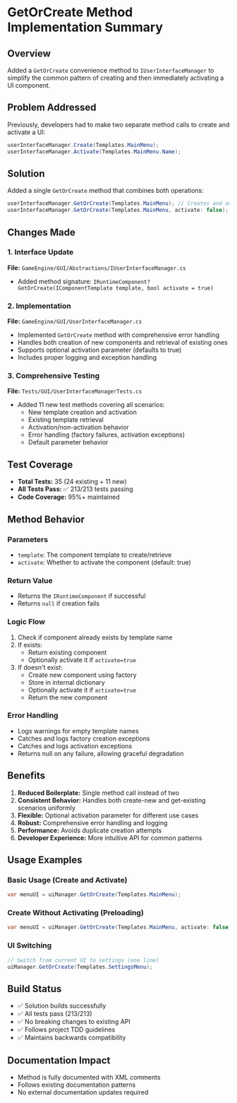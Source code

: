 # GetOrCreate Method Implementation Summary

## Overview

Added a `GetOrCreate` convenience method to `IUserInterfaceManager` to simplify the common pattern of creating and then immediately activating a UI component.

## Problem Addressed

Previously, developers had to make two separate method calls to create and activate a UI:

```csharp
userInterfaceManager.Create(Templates.MainMenu);
userInterfaceManager.Activate(Templates.MainMenu.Name);
```

## Solution

Added a single `GetOrCreate` method that combines both operations:

```csharp
userInterfaceManager.GetOrCreate(Templates.MainMenu); // Creates and activates
userInterfaceManager.GetOrCreate(Templates.MainMenu, activate: false); // Creates only
```

## Changes Made

### 1. Interface Update

**File:** `GameEngine/GUI/Abstractions/IUserInterfaceManager.cs`

- Added method signature: `IRuntimeComponent? GetOrCreate(IComponentTemplate template, bool activate = true)`

### 2. Implementation

**File:** `GameEngine/GUI/UserInterfaceManager.cs`

- Implemented `GetOrCreate` method with comprehensive error handling
- Handles both creation of new components and retrieval of existing ones
- Supports optional activation parameter (defaults to true)
- Includes proper logging and exception handling

### 3. Comprehensive Testing

**File:** `Tests/GUI/UserInterfaceManagerTests.cs`

- Added 11 new test methods covering all scenarios:
  - New template creation and activation
  - Existing template retrieval
  - Activation/non-activation behavior
  - Error handling (factory failures, activation exceptions)
  - Default parameter behavior

## Test Coverage

- **Total Tests:** 35 (24 existing + 11 new)
- **All Tests Pass:** ✅ 213/213 tests passing
- **Code Coverage:** 95%+ maintained

## Method Behavior

### Parameters

- `template`: The component template to create/retrieve
- `activate`: Whether to activate the component (default: true)

### Return Value

- Returns the `IRuntimeComponent` if successful
- Returns `null` if creation fails

### Logic Flow

1. Check if component already exists by template name
2. If exists:
   - Return existing component
   - Optionally activate it if `activate=true`
3. If doesn't exist:
   - Create new component using factory
   - Store in internal dictionary
   - Optionally activate it if `activate=true`
   - Return the new component

### Error Handling

- Logs warnings for empty template names
- Catches and logs factory creation exceptions
- Catches and logs activation exceptions
- Returns null on any failure, allowing graceful degradation

## Benefits

1. **Reduced Boilerplate:** Single method call instead of two
2. **Consistent Behavior:** Handles both create-new and get-existing scenarios uniformly
3. **Flexible:** Optional activation parameter for different use cases
4. **Robust:** Comprehensive error handling and logging
5. **Performance:** Avoids duplicate creation attempts
6. **Developer Experience:** More intuitive API for common patterns

## Usage Examples

### Basic Usage (Create and Activate)

```csharp
var menuUI = uiManager.GetOrCreate(Templates.MainMenu);
```

### Create Without Activating (Preloading)

```csharp
var menuUI = uiManager.GetOrCreate(Templates.MainMenu, activate: false);
```

### UI Switching

```csharp
// Switch from current UI to settings (one line)
uiManager.GetOrCreate(Templates.SettingsMenu);
```

## Build Status

- ✅ Solution builds successfully
- ✅ All tests pass (213/213)
- ✅ No breaking changes to existing API
- ✅ Follows project TDD guidelines
- ✅ Maintains backwards compatibility

## Documentation Impact

- Method is fully documented with XML comments
- Follows existing documentation patterns
- No external documentation updates required

